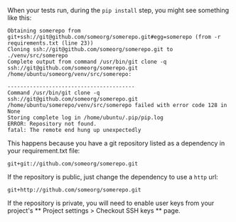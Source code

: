   When your tests run, during the
  `pip install`
  step, you might see something like this:

```
Obtaining somerepo from git+ssh://git@github.com/someorg/somerepo.git#egg=somerepo (from -r requirements.txt (line 23))
Cloning ssh://git@github.com/someorg/somerepo.git to ./venv/src/somerepo
Complete output from command /usr/bin/git clone -q ssh://git@github.com/someorg/somerepo.git /home/ubuntu/someorg/venv/src/somerepo:

----------------------------------------
Command /usr/bin/git clone -q ssh://git@github.com/someorg/somerepo.git /home/ubuntu/somerepo/venv/src/somerepo failed with error code 128 in None
Storing complete log in /home/ubuntu/.pip/pip.log
ERROR: Repository not found.
fatal: The remote end hung up unexpectedly
```

  This happens because you have a git repository listed as a dependency in your requirement.txt file:

```
git+git://github.com/someorg/somerepo.git
```

  If the repository is public, just change the dependency to use a
  `http`
  url:

```
git+http://github.com/someorg/somerepo.git
```

  If the repository is private, you will need to enable user keys
  from your project's
  **
    Project settings > Checkout SSH keys
  **
  page.